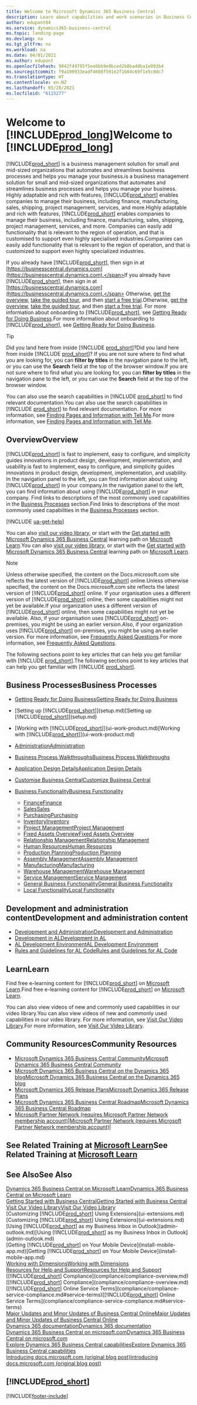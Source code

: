```yaml
---
title: Welcome to Microsoft Dynamics 365 Business Central
description: Learn about capabilities and work scenarios in Business Central that helps companies manage their business, including finance, manufacturing, sales, shipping, project management, services, and more.
author: edupont04
ms.service: dynamics365-business-central
ms.topic: landing-page
ms.devlang: na
ms.tgt_pltfrm: na
ms.workload: na
ms.date: 04/01/2021
ms.author: edupont
ms.openlocfilehash: 9042f49795f5ee6bb9e0bced2b8ba48ba1e093b4
ms.sourcegitcommit: f9a190933eadf4608f591e2f1b04c69f1e5c0dc7
ms.translationtype: HT
ms.contentlocale: en-NZ
ms.lasthandoff: 05/28/2021
ms.locfileid: "6115277"
---
```

# <a name="welcome-to-prod_long"></a><span data-ttu-id="57592-103">Welcome to [!INCLUDE[prod_long](includes/prod_long.md)]</span><span class="sxs-lookup"><span data-stu-id="57592-103">Welcome to [!INCLUDE[prod_long](includes/prod_long.md)]</span></span>

[!INCLUDE[prod_short](includes/prod_short.md)] <span data-ttu-id="57592-104">is a business management solution for small and mid-sized organizations that automates and streamlines business processes and helps you manage your business.</span><span class="sxs-lookup"><span data-stu-id="57592-104">is a business management solution for small and mid-sized organizations that automates and streamlines business processes and helps you manage your business.</span></span> <span data-ttu-id="57592-105">Highly adaptable and rich with features, [!INCLUDE[prod_short](includes/prod_short.md)] enables companies to manage their business, including finance, manufacturing, sales, shipping, project management, services, and more.</span><span class="sxs-lookup"><span data-stu-id="57592-105">Highly adaptable and rich with features, [!INCLUDE[prod_short](includes/prod_short.md)] enables companies to manage their business, including finance, manufacturing, sales, shipping, project management, services, and more.</span></span> <span data-ttu-id="57592-106">Companies can easily add functionality that is relevant to the region of operation, and that is customised to support even highly specialised industries.</span><span class="sxs-lookup"><span data-stu-id="57592-106">Companies can easily add functionality that is relevant to the region of operation, and that is customized to support even highly specialized industries.</span></span>  

<span data-ttu-id="57592-107">If you already have [!INCLUDE[prod_short](includes/prod_short.md)], then sign in at [https://businesscentral.dynamics.com](https://businesscentral.dynamics.com).</span><span class="sxs-lookup"><span data-stu-id="57592-107">If you already have [!INCLUDE[prod_short](includes/prod_short.md)], then sign in at [https://businesscentral.dynamics.com](https://businesscentral.dynamics.com).</span></span> <span data-ttu-id="57592-108">Otherwise, [get the overview](https://dynamics.microsoft.com/business-central/overview/),  [take the guided tour](https://dynamics.microsoft.com/en-us/guidedtour/dynamics/business-central/1/1), and then [start a free trial](https://go.microsoft.com/fwlink/?linkid=847861).</span><span class="sxs-lookup"><span data-stu-id="57592-108">Otherwise, [get the overview](https://dynamics.microsoft.com/business-central/overview/),  [take the guided tour](https://dynamics.microsoft.com/en-us/guidedtour/dynamics/business-central/1/1), and then [start a free trial](https://go.microsoft.com/fwlink/?linkid=847861).</span></span> <span data-ttu-id="57592-109">For more information about onboarding to [!INCLUDE[prod_short](includes/prod_short.md)], see [Getting Ready for Doing Business](ui-get-ready-business.md).</span><span class="sxs-lookup"><span data-stu-id="57592-109">For more information about onboarding to [!INCLUDE[prod_short](includes/prod_short.md)], see [Getting Ready for Doing Business](ui-get-ready-business.md).</span></span>  

> [!TIP]
> <span data-ttu-id="57592-110">Did you land here from inside [!INCLUDE [prod_short](includes/prod_short.md)]?</span><span class="sxs-lookup"><span data-stu-id="57592-110">Did you land here from inside [!INCLUDE [prod_short](includes/prod_short.md)]?</span></span> <span data-ttu-id="57592-111">If you are not sure where to find what you are looking for, you can **filter by titles** in the navigation pane to the left, or you can use the **Search** field at the top of the browser window.</span><span class="sxs-lookup"><span data-stu-id="57592-111">If you are not sure where to find what you are looking for, you can **filter by titles** in the navigation pane to the left, or you can use the **Search** field at the top of the browser window.</span></span>  
>
> <span data-ttu-id="57592-112">You can also use the search capabilities in [!INCLUDE [prod_short](includes/prod_short.md)] to find relevant documentation.</span><span class="sxs-lookup"><span data-stu-id="57592-112">You can also use the search capabilities in [!INCLUDE [prod_short](includes/prod_short.md)] to find relevant documentation.</span></span> <span data-ttu-id="57592-113">For more information, see [Finding Pages and Information with Tell Me](ui-search.md).</span><span class="sxs-lookup"><span data-stu-id="57592-113">For more information, see [Finding Pages and Information with Tell Me](ui-search.md).</span></span>

## <a name="overview"></a><span data-ttu-id="57592-114">Overview</span><span class="sxs-lookup"><span data-stu-id="57592-114">Overview</span></span>

[!INCLUDE[prod_short](includes/prod_short.md)] <span data-ttu-id="57592-115">is fast to implement, easy to configure, and simplicity guides innovations in product design, development, implementation, and usability.</span><span class="sxs-lookup"><span data-stu-id="57592-115">is fast to implement, easy to configure, and simplicity guides innovations in product design, development, implementation, and usability.</span></span> <span data-ttu-id="57592-116">In the navigation panel to the left, you can find information about using [!INCLUDE[prod_short](includes/prod_short.md)] in your company.</span><span class="sxs-lookup"><span data-stu-id="57592-116">In the navigation panel to the left, you can find information about using [!INCLUDE[prod_short](includes/prod_short.md)] in your company.</span></span> <span data-ttu-id="57592-117">Find links to descriptions of the most commonly used capabilities in the [Business Processes](#business-processes) section.</span><span class="sxs-lookup"><span data-stu-id="57592-117">Find links to descriptions of the most commonly used capabilities in the [Business Processes](#business-processes) section.</span></span>  

[!INCLUDE [ua-get-help](includes/ua-get-help.md)]

<span data-ttu-id="57592-118">You can also [visit our video library](across-videos.md), or start with the [Get started with Microsoft Dynamics 365 Business Central](/learn/paths/get-started-dynamics-365-business-central/) learning path on [Microsoft Learn](/learn/dynamics365/business-central?WT.mc_id=dyn365bc_landingpage-docs).</span><span class="sxs-lookup"><span data-stu-id="57592-118">You can also [visit our video library](across-videos.md), or start with the [Get started with Microsoft Dynamics 365 Business Central](/learn/paths/get-started-dynamics-365-business-central/) learning path on [Microsoft Learn](/learn/dynamics365/business-central?WT.mc_id=dyn365bc_landingpage-docs).</span></span>  

> [!NOTE]
> <span data-ttu-id="57592-119">Unless otherwise specified, the content on the Docs.microsoft.com site reflects the latest version of [!INCLUDE[prod_short](includes/prod_short.md)] online.</span><span class="sxs-lookup"><span data-stu-id="57592-119">Unless otherwise specified, the content on the Docs.microsoft.com site reflects the latest version of [!INCLUDE[prod_short](includes/prod_short.md)] online.</span></span> <span data-ttu-id="57592-120">If your organisation uses a different version of [!INCLUDE[prod_short](includes/prod_short.md)] online, then some capabilities might not yet be available.</span><span class="sxs-lookup"><span data-stu-id="57592-120">If your organization uses a different version of [!INCLUDE[prod_short](includes/prod_short.md)] online, then some capabilities might not yet be available.</span></span> <span data-ttu-id="57592-121">Also, if your organisation uses [!INCLUDE[prod_short](includes/prod_short.md)] on-premises, you might be using an earlier version.</span><span class="sxs-lookup"><span data-stu-id="57592-121">Also, if your organization uses [!INCLUDE[prod_short](includes/prod_short.md)] on-premises, you might be using an earlier version.</span></span> <span data-ttu-id="57592-122">For more information, see [Frequently Asked Questions](across-faq.yml).</span><span class="sxs-lookup"><span data-stu-id="57592-122">For more information, see [Frequently Asked Questions](across-faq.yml).</span></span>

<span data-ttu-id="57592-123">The following sections point to key articles that can help you get familiar with [!INCLUDE [prod_short](includes/prod_short.md)].</span><span class="sxs-lookup"><span data-stu-id="57592-123">The following sections point to key articles that can help you get familiar with [!INCLUDE [prod_short](includes/prod_short.md)].</span></span>  

## <a name="business-processes"></a><span data-ttu-id="57592-124">Business Processes</span><span class="sxs-lookup"><span data-stu-id="57592-124">Business Processes</span></span>

- [<span data-ttu-id="57592-125">Getting Ready for Doing Business</span><span class="sxs-lookup"><span data-stu-id="57592-125">Getting Ready for Doing Business</span></span>](ui-get-ready-business.md)
- <span data-ttu-id="57592-126">[Setting up [!INCLUDE[prod_short](includes/prod_short.md)]](setup.md)</span><span class="sxs-lookup"><span data-stu-id="57592-126">[Setting up [!INCLUDE[prod_short](includes/prod_short.md)]](setup.md)</span></span>
- <span data-ttu-id="57592-127">[Working with [!INCLUDE[prod_short](includes/prod_short.md)]](ui-work-product.md)</span><span class="sxs-lookup"><span data-stu-id="57592-127">[Working with [!INCLUDE[prod_short](includes/prod_short.md)]](ui-work-product.md)</span></span>
- [<span data-ttu-id="57592-128">Administration</span><span class="sxs-lookup"><span data-stu-id="57592-128">Administration</span></span>](admin-setup-and-administration.md)
- [<span data-ttu-id="57592-129">Business Process Walkthroughs</span><span class="sxs-lookup"><span data-stu-id="57592-129">Business Process Walkthroughs</span></span>](walkthrough-business-process-walkthroughs.md)
- [<span data-ttu-id="57592-130">Application Design Details</span><span class="sxs-lookup"><span data-stu-id="57592-130">Application Design Details</span></span>](design-details-application-design.md)
- [<span data-ttu-id="57592-131">Customise Business Central</span><span class="sxs-lookup"><span data-stu-id="57592-131">Customize Business Central</span></span>](ui-customizing-overview.md)
- [<span data-ttu-id="57592-132">Business Functionality</span><span class="sxs-lookup"><span data-stu-id="57592-132">Business Functionality</span></span>](across-business-functionality.md)

  - [<span data-ttu-id="57592-133">Finance</span><span class="sxs-lookup"><span data-stu-id="57592-133">Finance</span></span>](finance.md)
  - [<span data-ttu-id="57592-134">Sales</span><span class="sxs-lookup"><span data-stu-id="57592-134">Sales</span></span>](sales-manage-sales.md)
  - [<span data-ttu-id="57592-135">Purchasing</span><span class="sxs-lookup"><span data-stu-id="57592-135">Purchasing</span></span>](purchasing-manage-purchasing.md)
  - [<span data-ttu-id="57592-136">Inventory</span><span class="sxs-lookup"><span data-stu-id="57592-136">Inventory</span></span>](inventory-manage-inventory.md)
  - [<span data-ttu-id="57592-137">Project Management</span><span class="sxs-lookup"><span data-stu-id="57592-137">Project Management</span></span>](projects-manage-projects.md)
  - [<span data-ttu-id="57592-138">Fixed Assets Overview</span><span class="sxs-lookup"><span data-stu-id="57592-138">Fixed Assets Overview</span></span>](fa-manage.md)
  - [<span data-ttu-id="57592-139">Relationship Management</span><span class="sxs-lookup"><span data-stu-id="57592-139">Relationship Management</span></span>](marketing-relationship-management.md)
  - [<span data-ttu-id="57592-140">Human Resources</span><span class="sxs-lookup"><span data-stu-id="57592-140">Human Resources</span></span>](hr-manage-human-resources.md)
  - [<span data-ttu-id="57592-141">Production Planning</span><span class="sxs-lookup"><span data-stu-id="57592-141">Production Planning</span></span>](production-planning.md)
  - [<span data-ttu-id="57592-142">Assembly Management</span><span class="sxs-lookup"><span data-stu-id="57592-142">Assembly Management</span></span>](assembly-assemble-items.md)
  - [<span data-ttu-id="57592-143">Manufacturing</span><span class="sxs-lookup"><span data-stu-id="57592-143">Manufacturing</span></span>](production-manage-manufacturing.md)
  - [<span data-ttu-id="57592-144">Warehouse Management</span><span class="sxs-lookup"><span data-stu-id="57592-144">Warehouse Management</span></span>](warehouse-manage-warehouse.md)
  - [<span data-ttu-id="57592-145">Service Management</span><span class="sxs-lookup"><span data-stu-id="57592-145">Service Management</span></span>](service-service.md)
  - [<span data-ttu-id="57592-146">General Business Functionality</span><span class="sxs-lookup"><span data-stu-id="57592-146">General Business Functionality</span></span>](ui-across-business-areas.md)
  - [<span data-ttu-id="57592-147">Local Functionality</span><span class="sxs-lookup"><span data-stu-id="57592-147">Local Functionality</span></span>](about-localization.md)

## <a name="development-and-administration-content"></a><span data-ttu-id="57592-148">Development and administration content</span><span class="sxs-lookup"><span data-stu-id="57592-148">Development and administration content</span></span>

- [<span data-ttu-id="57592-149">Development and Administration</span><span class="sxs-lookup"><span data-stu-id="57592-149">Development and Administration</span></span>](/dynamics365/business-central/dev-itpro/index)
- [<span data-ttu-id="57592-150">Development in AL</span><span class="sxs-lookup"><span data-stu-id="57592-150">Development in AL</span></span>](/dynamics365/business-central/dev-itpro/developer/devenv-dev-overview)
- [<span data-ttu-id="57592-151">AL Development Environment</span><span class="sxs-lookup"><span data-stu-id="57592-151">AL Development Environment</span></span>](/dynamics365/business-central/dev-itpro/developer/devenv-reference-overview)
- [<span data-ttu-id="57592-152">Rules and Guidelines for AL Code</span><span class="sxs-lookup"><span data-stu-id="57592-152">Rules and Guidelines for AL Code</span></span>](/dynamics365/business-central/dev-itpro/compliance/apptest-overview)

## <a name="learn"></a><span data-ttu-id="57592-153">Learn</span><span class="sxs-lookup"><span data-stu-id="57592-153">Learn</span></span>

<span data-ttu-id="57592-154">Find free e-learning content for [!INCLUDE[prod_short](includes/prod_short.md)] on [Microsoft Learn](/learn/dynamics365/business-central?WT.mc_id=dyn365bc_landingpage-docs).</span><span class="sxs-lookup"><span data-stu-id="57592-154">Find free e-learning content for [!INCLUDE[prod_short](includes/prod_short.md)] on [Microsoft Learn](/learn/dynamics365/business-central?WT.mc_id=dyn365bc_landingpage-docs).</span></span>  

<span data-ttu-id="57592-155">You can also view videos of new and commonly used capabilities in our video library.</span><span class="sxs-lookup"><span data-stu-id="57592-155">You can also view videos of new and commonly used capabilities in our video library.</span></span> <span data-ttu-id="57592-156">For more information, see [Visit Our Video Library](across-videos.md).</span><span class="sxs-lookup"><span data-stu-id="57592-156">For more information, see [Visit Our Video Library](across-videos.md).</span></span>  

## <a name="community-resources"></a><span data-ttu-id="57592-157">Community Resources</span><span class="sxs-lookup"><span data-stu-id="57592-157">Community Resources</span></span>

- [<span data-ttu-id="57592-158">Microsoft Dynamics 365 Business Central Community</span><span class="sxs-lookup"><span data-stu-id="57592-158">Microsoft Dynamics 365 Business Central Community</span></span>](https://community.dynamics.com/business)
- [<span data-ttu-id="57592-159">Microsoft Dynamics 365 Business Central on the Dynamics 365 blog</span><span class="sxs-lookup"><span data-stu-id="57592-159">Microsoft Dynamics 365 Business Central on the Dynamics 365 blog</span></span>](https://cloudblogs.microsoft.com/dynamics365/it/product/business-central/)
- [<span data-ttu-id="57592-160">Microsoft Dynamics 365 Release Plans</span><span class="sxs-lookup"><span data-stu-id="57592-160">Microsoft Dynamics 365 Release Plans</span></span>](/dynamics365/release-plans/)
- [<span data-ttu-id="57592-161">Microsoft Dynamics 365 Business Central Roadmap</span><span class="sxs-lookup"><span data-stu-id="57592-161">Microsoft Dynamics 365 Business Central Roadmap</span></span>](https://dynamics.microsoft.com/roadmap/business-central/)
- <span data-ttu-id="57592-162">[Microsoft Partner Network \(requires Microsoft Partner Network membership account\)](https://mspartner.microsoft.com/en/us/windows/index.aspx)|</span><span class="sxs-lookup"><span data-stu-id="57592-162">[Microsoft Partner Network \(requires Microsoft Partner Network membership account\)](https://mspartner.microsoft.com/en/us/windows/index.aspx)|</span></span>  

## <a name="see-related-training-at-microsoft-learn"></a><span data-ttu-id="57592-163">See Related Training at [Microsoft Learn](/learn/dynamics365/business-central?WT.mc_id=dyn365bc_landingpage-docs)</span><span class="sxs-lookup"><span data-stu-id="57592-163">See Related Training at [Microsoft Learn](/learn/dynamics365/business-central?WT.mc_id=dyn365bc_landingpage-docs)</span></span>

## <a name="see-also"></a><span data-ttu-id="57592-164">See Also</span><span class="sxs-lookup"><span data-stu-id="57592-164">See Also</span></span>

[<span data-ttu-id="57592-165">Dynamics 365 Business Central on Microsoft Learn</span><span class="sxs-lookup"><span data-stu-id="57592-165">Dynamics 365 Business Central on Microsoft Learn</span></span>](/learn/dynamics365/business-central?WT.mc_id=dyn365bc_landingpage-docs)  
[<span data-ttu-id="57592-166">Getting Started with Business Central</span><span class="sxs-lookup"><span data-stu-id="57592-166">Getting Started with Business Central</span></span>](ui-get-ready-business.md)  
[<span data-ttu-id="57592-167">Visit Our Video Library</span><span class="sxs-lookup"><span data-stu-id="57592-167">Visit Our Video Library</span></span>](across-videos.md)  
<span data-ttu-id="57592-168">[Customizing [!INCLUDE[prod_short](includes/prod_short.md)] Using Extensions](ui-extensions.md)</span><span class="sxs-lookup"><span data-stu-id="57592-168">[Customizing [!INCLUDE[prod_short](includes/prod_short.md)] Using Extensions](ui-extensions.md)</span></span>  
<span data-ttu-id="57592-169">[Using [!INCLUDE[prod_short](includes/prod_short.md)] as my Business Inbox in Outlook](admin-outlook.md)</span><span class="sxs-lookup"><span data-stu-id="57592-169">[Using [!INCLUDE[prod_short](includes/prod_short.md)] as my Business Inbox in Outlook](admin-outlook.md)</span></span>  
<span data-ttu-id="57592-170">[Getting [!INCLUDE[prod_short](includes/prod_short.md)] on Your Mobile Device](install-mobile-app.md)</span><span class="sxs-lookup"><span data-stu-id="57592-170">[Getting [!INCLUDE[prod_short](includes/prod_short.md)] on Your Mobile Device](install-mobile-app.md)</span></span>  
[<span data-ttu-id="57592-171">Working with Dimensions</span><span class="sxs-lookup"><span data-stu-id="57592-171">Working with Dimensions</span></span>](finance-dimensions.md)  
[<span data-ttu-id="57592-172">Resources for Help and Support</span><span class="sxs-lookup"><span data-stu-id="57592-172">Resources for Help and Support</span></span>](product-help-and-support.md)  
<span data-ttu-id="57592-173">[[!INCLUDE[prod_short](includes/prod_short.md)] Compliance](compliance/compliance-overview.md)</span><span class="sxs-lookup"><span data-stu-id="57592-173">[[!INCLUDE[prod_short](includes/prod_short.md)] Compliance](compliance/compliance-overview.md)</span></span>  
<span data-ttu-id="57592-174">[[!INCLUDE[prod_short](includes/prod_short.md)] Online Service Terms](compliance/compliance-service-compliance.md#service-terms)</span><span class="sxs-lookup"><span data-stu-id="57592-174">[[!INCLUDE[prod_short](includes/prod_short.md)] Online Service Terms](compliance/compliance-service-compliance.md#service-terms)</span></span>  
[<span data-ttu-id="57592-175">Major Updates and Minor Updates of Business Central Online</span><span class="sxs-lookup"><span data-stu-id="57592-175">Major Updates and Minor Updates of Business Central Online</span></span>](/dynamics365/business-central/dev-itpro/administration/update-rollout-timeline)  
[<span data-ttu-id="57592-176">Dynamics 365 documentation</span><span class="sxs-lookup"><span data-stu-id="57592-176">Dynamics 365 documentation</span></span>](/dynamics365/)  
[<span data-ttu-id="57592-177">Dynamics 365 Business Central on microsoft.com</span><span class="sxs-lookup"><span data-stu-id="57592-177">Dynamics 365 Business Central on microsoft.com</span></span>](https://dynamics.microsoft.com/business-central/overview/)  
[<span data-ttu-id="57592-178">Explore Dynamics 365 Business Central capabilities</span><span class="sxs-lookup"><span data-stu-id="57592-178">Explore Dynamics 365 Business Central capabilities</span></span>](https://dynamics.microsoft.com/business-central/capabilities/)  
[<span data-ttu-id="57592-179">Introducing docs.microsoft.com (original blog post)</span><span class="sxs-lookup"><span data-stu-id="57592-179">Introducing docs.microsoft.com (original blog post)</span></span>](/teamblog/introducing-docs-microsoft-com)  

## [!INCLUDE[prod_short](includes/free_trial_md.md)]

<!--comment out for 3 days[![RSS Subscription](/dynamics365-release-plan/media/feed-icon.png "RSS Subscription")](https://go.microsoft.com/fwlink/?linkid=2161350) Updates to Dynamics 365 Business Central documentation-->

[!INCLUDE[footer-include](includes/footer-banner.md)]
